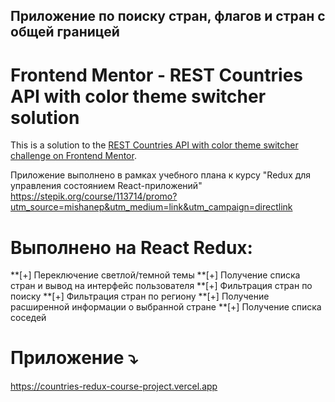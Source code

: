 ## Приложение по поиску стран, флагов и стран с общей границей 

# Frontend Mentor - REST Countries API with color theme switcher solution

This is a solution to the [REST Countries API with color theme switcher challenge on Frontend Mentor](https://www.frontendmentor.io/challenges/rest-countries-api-with-color-theme-switcher-5cacc469fec04111f7b848ca).

Приложение выполнено в рамках учебного плана к курсу "Redux для управления состоянием React-приложений"
https://stepik.org/course/113714/promo?utm_source=mishanep&utm_medium=link&utm_campaign=directlink


# Выполнено на React Redux:
**[+] Переключение светлой/темной темы
**[+] Получение списка стран и вывод на интерфейс пользователя
**[+] Фильтрация стран по поиску
**[+] Фильтрация стран по региону
**[+] Получение расширенной информации о выбранной стране
**[+] Получение списка соседей


# Приложение :arrow_heading_down:
https://countries-redux-course-project.vercel.app
